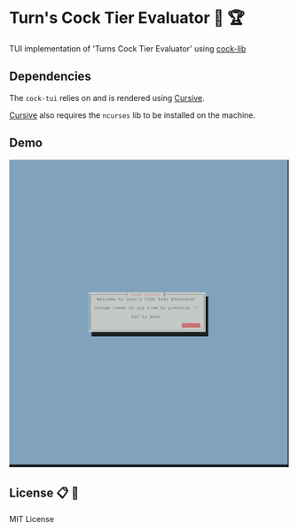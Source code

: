 # Turn's Cock Tier Evaluator :chicken: :trophy:

TUI implementation of 'Turns Cock Tier Evaluator' using [cock-lib](https://crates.io/crates/cock-lib)

## Dependencies

The `cock-tui` relies on and is rendered using [Cursive](https://crates.io/crates/cursive).

[Cursive](https://crates.io/crates/cursive) also requires the `ncurses` lib to be installed on the machine.

## Demo

![demo](assets/tui-demo.gif)

## License :clipboard: :briefcase:

MIT License
